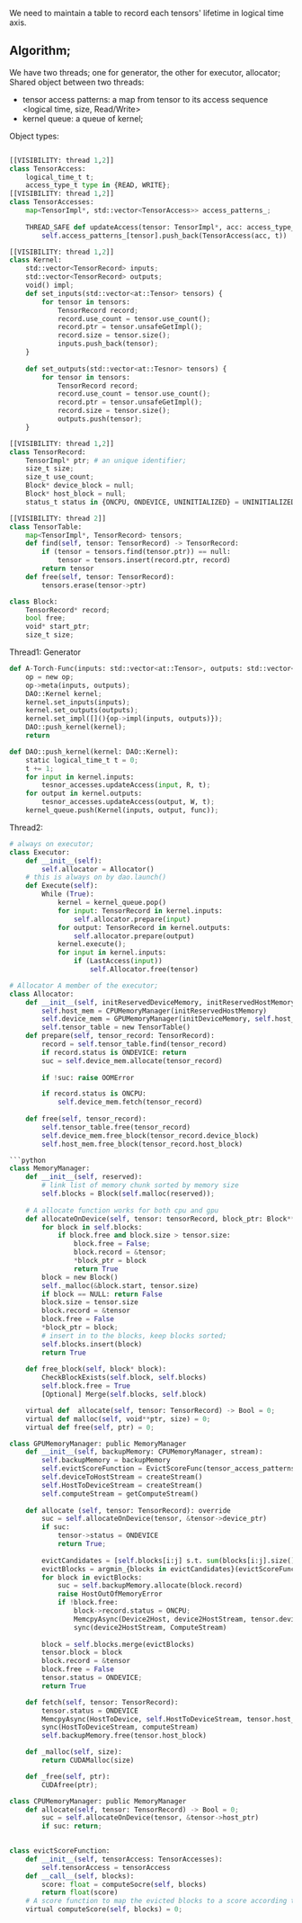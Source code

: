 We need to maintain a table to record each tensors' lifetime in logical time axis.


## Algorithm; 

We have two threads; one for generator, the other for executor, allocator; 
Shared object between two threads: 
- tensor access patterns: a map from tensor to its access sequence <logical time, size, Read/Write> 
- kernel queue: a queue of kernel; 



Object types:
```python

[[VISIBILITY: thread 1,2]]
class TensorAccess:
    logical_time_t t;
    access_type_t type in {READ, WRITE};
[[VISIBILITY: thread 1,2]]
class TensorAccesses: 
    map<TensorImpl*, std::vector<TensorAccess>> access_patterns_;
    
    THREAD_SAFE def updateAccess(tensor: TensorImpl*, acc: access_type_t , t: logical_time_t):
        self.access_patterns_[tensor].push_back(TensorAccess(acc, t))

[[VISIBILITY: thread 1,2]]
class Kernel:
    std::vector<TensorRecord> inputs;
    std::vector<TensorRecord> outputs;
    void() impl;
    def set_inputs(std::vector<at::Tensor> tensors) {
        for tensor in tensors: 
            TensorRecord record; 
            record.use_count = tensor.use_count();
            record.ptr = tensor.unsafeGetImpl();
            record.size = tensor.size();
            inputs.push_back(tensor);
    }
    
    def set_outputs(std::vector<at::Tesnor> tensors) {
        for tensor in tensors: 
            TensorRecord record; 
            record.use_count = tensor.use_count();
            record.ptr = tensor.unsafeGetImpl();
            record.size = tensor.size();
            outputs.push(tensor);
    }

[[VISIBILITY: thread 1,2]]
class TensorRecord: 
    TensorImpl* ptr; # an unique identifier;
    size_t size; 
    size_t use_count; 
    Block* device_block = null;
    Block* host_block = null;
    status_t status in {ONCPU, ONDEVICE, UNINITIALIZED} = UNINITIALIZED; 

[[VISIBILITY: thread 2]]
class TensorTable: 
    map<TensorImpl*, TensorRecord> tensors; 
    def find(self, tensor: TensorRecord) -> TensorRecord:
        if (tensor = tensors.find(tensor.ptr)) == null:
            tensor = tensors.insert(record.ptr, record)
        return tensor
    def free(self, tensor: TensorRecord):
        tensors.erase(tensor->ptr)

class Block: 
    TensorRecord* record; 
    bool free; 
    void* start_ptr;
    size_t size; 

```

Thread1: Generator

```python 
def A-Torch-Func(inputs: std::vector<at::Tensor>, outputs: std::vector<at::Tensor>):
    op = new op; 
    op->meta(inputs, outputs);
    DAO::Kernel kernel; 
    kernel.set_inputs(inputs);
    kernel.set_outputs(outputs);
    kernel.set_impl([](){op->impl(inputs, outputs)});
    DAO::push_kernel(kernel);
    return 

def DAO::push_kernel(kernel: DAO::Kernel):    
    static logical_time_t t = 0;
    t += 1; 
    for input in kernel.inputs:
        tesnor_accesses.updateAccess(input, R, t); 
    for output in kernel.outputs:
        tesnor_accesses.updateAccess(output, W, t); 
    kernel_queue.push(Kernel(inputs, output, func));
```

Thread2: 
```python
# always on executor; 
class Executor: 
    def __init__(self):
        self.allocator = Allocator()
    # this is always on by dao.launch()
    def Execute(self): 
        While (True): 
            kernel = kernel_queue.pop()
            for input: TensorRecord in kernel.inputs:
                self.allocator.prepare(input) 
            for output: TensorRecord in kernel.outputs:
                self.allocator.prepare(output)
            kernel.execute();
            for input in kernel.inputs:
                if (LastAccess(input)) 
                    self.Allocator.free(tensor) 

# Allocator A member of the executor; 
class Allocator: 
    def __init__(self, initReservedDeviceMemory, initReservedHostMemory):
        self.host_mem = CPUMemoryManager(initReservedHostMemory)
        self.device_mem = GPUMemoryManager(initDeviceMemory, self.host_mem)
        self.tensor_table = new TensorTable() 
    def prepare(self, tensor_record: TensorRecord): 
        record = self.tensor_table.find(tensor_record) 
        if record.status is ONDEVICE: return 
        suc = self.device_mem.allocate(tensor_record) 
        
        if !suc: raise OOMError 

        if record.status is ONCPU:
            self.device_mem.fetch(tensor_record)
    
    def free(self, tensor_record):
        self.tensor_table.free(tensor_record) 
        self.device_mem.free_block(tensor_record.device_block)
        self.host_mem.free_block(tensor_record.host_block)

```python
class MemoryManager:
    def __init__(self, reserved):
        # link list of memory chunk sorted by memory size 
        self.blocks = Block(self.malloc(reserved)); 
    
    # A allocate function works for both cpu and gpu 
    def allocateOnDevice(self, tensor: tensorRecord, block_ptr: Block**) -> Bool: 
        for block in self.blocks:   
            if block.free and block.size > tensor.size: 
                block.free = False; 
                block.record = &tensor; 
                *block_ptr = block 
                return True 
        block = new Block()
        self._malloc(&block.start, tensor.size)
        if block == NULL: return False 
        block.size = tensor.size 
        block.record = &tensor 
        block.free = False
        *block_ptr = block; 
        # insert in to the blocks, keep blocks sorted; 
        self.blocks.insert(block)
        return True 
    
    def free_block(self, block* block):
        CheckBlockExists(self.block, self.blocks) 
        self.block.free = True 
        [Optional] Merge(self.blocks, self.block)

    virtual def  allocate(self, tensor: TensorRecord) -> Bool = 0; 
    virtual def malloc(self, void**ptr, size) = 0; 
    virtual def free(self, ptr) = 0;

class GPUMemoryManager: public MemoryManager 
    def __init__(self, backupMemory: CPUMemoryManager, stream):
        self.backupMemory = backupMemory 
        self.evictScoreFunction = EvictScoreFunc(tensor_access_patterns); 
        self.deviceToHostStream = createStream()
        self.HostToDeviceStream = createStream()
        self.computeStream = getComputeStream()
    
    def allocate (self, tensor: TensorRecord): override
        suc = self.allocateOnDevice(tensor, &tensor->device_ptr) 
        if suc: 
            tensor->status = ONDEVICE 
            return True; 
    
        evictCandidates = [self.blocks[i:j] s.t. sum(blocks[i:j].size()) > tensor.size and blocks[i:j] is consecutive] 
        evictBlocks = argmin_{blocks in evictCandidates}(evictScoreFunction(blocks)) 
        for block in evictBlocks: 
            suc = self.backupMemory.allocate(block.record) 
            raise HostOutOfMemoryError
            if !block.free: 
                block->record.status = ONCPU; 
                MemcpyAsync(Device2Host, device2HostStream, tensor.device_block, tensor.host_block)
                sync(device2HostStream, ComputeStream)
        
        block = self.blocks.merge(evictBlocks)
        tensor.block = block
        block.record = &tensor
        block.free = False 
        tensor.status = ONDEVICE;
        return True 

    def fetch(self, tensor: TensorRecord):
        tensor.status = ONDEVICE 
        MemcpyAsync(HostToDevice, self.HostToDeviceStream, tensor.host_block, tensor.device_block)
        sync(HostToDeviceStream, computeStream) 
        self.backupMemory.free(tensor.host_block) 

    def _malloc(self, size): 
        return CUDAMalloc(size) 

    def _free(self, ptr):
        CUDAfree(ptr);

class CPUMemoryManager: public MemoryManager
    def allocate(self, tensor: TensorRecord) -> Bool = 0; 
        suc = self.allocateOnDevice(tensor, &tensor->host_ptr)  
        if suc: return; 
        

class evictScoreFunction:
    def __init__(self, tensorAccess: TensorAccesses):
        self.tensorAccess = tensorAccess 
    def __call__(self, blocks):
        score: float = computeSocre(self, blocks)
        return float(score)
    # A score function to map the evicted blocks to a score according to their access pattern;  
    virtual computeScore(self, blocks) = 0; 
``` 
